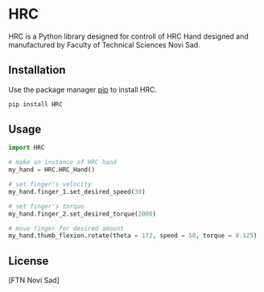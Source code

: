 # HRC

HRC is a Python library designed for controll of HRC Hand designed and manufactured by Faculty of Technical Sciences Novi Sad.

## Installation

Use the package manager [pip](https://pip.pypa.io/en/stable/) to install HRC.

```bash
pip install HRC
```

## Usage

```python
import HRC

# make an instance of HRC hand
my_hand = HRC.HRC_Hand()

# set finger's velocity
my_hand.finger_1.set_desired_speed(30)

# set finger's torque
my_hand.finger_2.set_desired_torque(2000)

# move finger for desired amount
my_hand.thumb_flexion.rotate(theta = 172, speed = 50, torque = 0.125)
```

## License

[FTN Novi Sad]